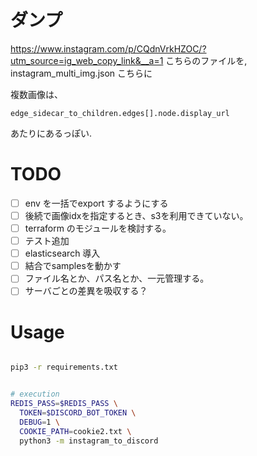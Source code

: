 # ダンプ
https://www.instagram.com/p/CQdnVrkHZOC/?utm_source=ig_web_copy_link&__a=1 こちらのファイルを, instagram_multi_img.json こちらに

複数画像は、
```
edge_sidecar_to_children.edges[].node.display_url 
```
あたりにあるっぽい.

# TODO
- [ ] env を一括でexport するようにする
- [ ] 後続で画像idxを指定するとき、s3を利用できていない。
- [ ] terraform のモジュールを検討する。
- [ ] テスト追加
- [ ] elasticsearch 導入
- [ ] 結合でsamplesを動かす
- [ ] ファイル名とか、パス名とか、一元管理する。
- [ ] サーバごとの差異を吸収する？

# Usage

```bash

pip3 -r requirements.txt


# execution
REDIS_PASS=$REDIS_PASS \
  TOKEN=$DISCORD_BOT_TOKEN \
  DEBUG=1 \
  COOKIE_PATH=cookie2.txt \
  python3 -m instagram_to_discord
```
